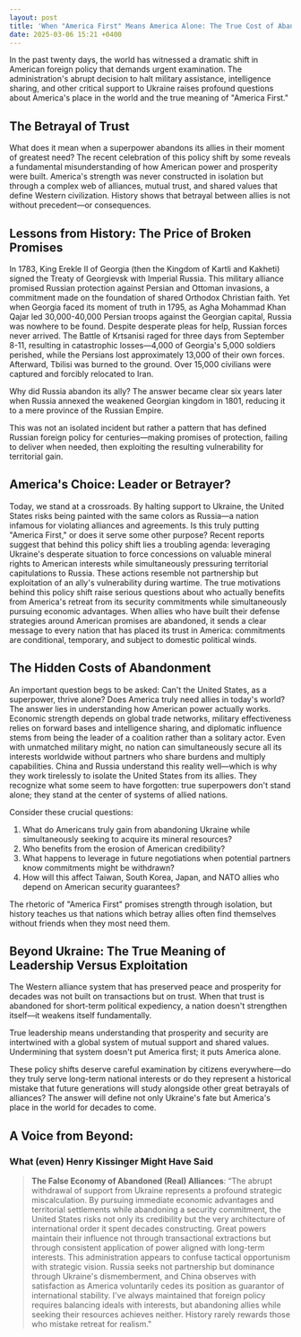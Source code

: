 ```yaml
---
layout: post
title: 'When "America First" Means America Alone: The True Cost of Abandoning Allies'
date: 2025-03-06 15:21 +0400
---
```


In the past twenty days, the world has witnessed a dramatic shift in American foreign policy that demands urgent examination. The administration's abrupt decision to halt military assistance, intelligence sharing, and other critical support to Ukraine raises profound questions about America's place in the world and the true meaning of "America First."

## The Betrayal of Trust
What does it mean when a superpower abandons its allies in their moment of greatest need? The recent celebration of this policy shift by some reveals a fundamental misunderstanding of how American power and prosperity were built. America's strength was never constructed in isolation but through a complex web of alliances, mutual trust, and shared values that define Western civilization.
History shows that betrayal between allies is not without precedent—or consequences.

## Lessons from History: The Price of Broken Promises
In 1783, King Erekle II of Georgia (then the Kingdom of Kartli and Kakheti) signed the Treaty of Georgievsk with Imperial Russia. This military alliance promised Russian protection against Persian and Ottoman invasions, a commitment made on the foundation of shared Orthodox Christian faith.
Yet when Georgia faced its moment of truth in 1795, as Agha Mohammad Khan Qajar led 30,000-40,000 Persian troops against the Georgian capital, Russia was nowhere to be found. Despite desperate pleas for help, Russian forces never arrived. The Battle of Krtsanisi raged for three days from September 8-11, resulting in catastrophic losses—4,000 of Georgia's 5,000 soldiers perished, while the Persians lost approximately 13,000 of their own forces. Afterward, Tbilisi was burned to the ground. Over 15,000 civilians were captured and forcibly relocated to Iran.

Why did Russia abandon its ally? The answer became clear six years later when Russia annexed the weakened Georgian kingdom in 1801, reducing it to a mere province of the Russian Empire.

This was not an isolated incident but rather a pattern that has defined Russian foreign policy for centuries—making promises of protection, failing to deliver when needed, then exploiting the resulting vulnerability for territorial gain.

## America's Choice: Leader or Betrayer?
Today, we stand at a crossroads. By halting support to Ukraine, the United States risks being painted with the same colors as Russia—a nation infamous for violating alliances and agreements. Is this truly putting "America First," or does it serve some other purpose? Recent reports suggest that behind this policy shift lies a troubling agenda: leveraging Ukraine's desperate situation to force concessions on valuable mineral rights to American interests while simultaneously pressuring territorial capitulations to Russia. These actions resemble not partnership but exploitation of an ally's vulnerability during wartime. The true motivations behind this policy shift raise serious questions about who actually benefits from America's retreat from its security commitments while simultaneously pursuing economic advantages.
When allies who have built their defense strategies around American promises are abandoned, it sends a clear message to every nation that has placed its trust in America: commitments are conditional, temporary, and subject to domestic political winds.

## The Hidden Costs of Abandonment
An important question begs to be asked: Can't the United States, as a superpower, thrive alone? Does America truly need allies in today's world?
The answer lies in understanding how American power actually works. Economic strength depends on global trade networks, military effectiveness relies on forward bases and intelligence sharing, and diplomatic influence stems from being the leader of a coalition rather than a solitary actor. Even with unmatched military might, no nation can simultaneously secure all its interests worldwide without partners who share burdens and multiply capabilities.
China and Russia understand this reality well—which is why they work tirelessly to isolate the United States from its allies. They recognize what some seem to have forgotten: true superpowers don't stand alone; they stand at the center of systems of allied nations.

Consider these crucial questions:
1. What do Americans truly gain from abandoning Ukraine while simultaneously seeking to acquire its mineral resources?
2. Who benefits from the erosion of American credibility?
3. What happens to leverage in future negotiations when potential partners know commitments might be withdrawn?
4. How will this affect Taiwan, South Korea, Japan, and NATO allies who depend on American security guarantees?

The rhetoric of "America First" promises strength through isolation, but history teaches us that nations which betray allies often find themselves without friends when they most need them.

## Beyond Ukraine: The True Meaning of Leadership Versus Exploitation
The Western alliance system that has preserved peace and prosperity for decades was not built on transactions but on trust. When that trust is abandoned for short-term political expediency, a nation doesn't strengthen itself—it weakens itself fundamentally.

True leadership means understanding that prosperity and security are intertwined with a global system of mutual support and shared values. Undermining that system doesn't put America first; it puts America alone.

These policy shifts deserve careful examination by citizens everywhere—do they truly serve long-term national interests or do they represent a historical mistake that future generations will study alongside other great betrayals of alliances? The answer will define not only Ukraine's fate but America's place in the world for decades to come.



## A Voice from Beyond:
### What (even) Henry Kissinger Might Have Said
> **The False Economy of Abandoned (Real) Alliances**: “The abrupt withdrawal of support from Ukraine represents a profound strategic miscalculation. By pursuing immediate economic advantages and territorial settlements while abandoning a security commitment, the United States risks not only its credibility but the very architecture of international order it spent decades constructing. Great powers maintain their influence not through transactional extractions but through consistent application of power aligned with long-term interests. This administration appears to confuse tactical opportunism with strategic vision. Russia seeks not partnership but dominance through Ukraine's dismemberment, and China observes with satisfaction as America voluntarily cedes its position as guarantor of international stability. I've always maintained that foreign policy requires balancing ideals with interests, but abandoning allies while seeking their resources achieves neither. History rarely rewards those who mistake retreat for realism."

